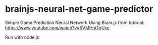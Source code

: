 # brainjs-neural-net-game-predictor

Simple Game Prediction Neural Network Using Brain.js
from tutorial: https://www.youtube.com/watch?v=RVMHhtTqUxc

Run with node js
